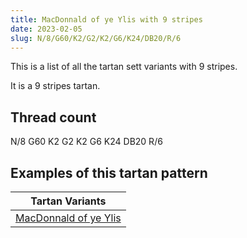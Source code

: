 ```yaml
---
title: MacDonnald of ye Ylis with 9 stripes
date: 2023-02-05
slug: N/8/G60/K2/G2/K2/G6/K24/DB20/R/6
---
```

This is a list of all the tartan sett variants with 9 stripes.

It is a 9 stripes tartan.


## Thread count
N/8 G60 K2 G2 K2 G6 K24 DB20 R/6

## Examples of this tartan pattern

| Tartan Variants |
|---------------|
| [MacDonnald of ye Ylis](/variants/n/8/g60/k2/g2/k2/g6/k24/db20/r/6-db00004c-g004c00-k000000-nd0d0d0-rc80000)||
